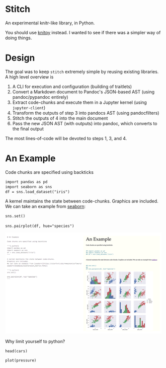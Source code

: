 # Stitch

An experimental knitr-like library, in Python.

You should use [knitpy](https://github.com/janschulz/knitpy/) instead.
I wanted to see if there was a simpler way of doing things.

# Design

The goal was to keep `stitch` extremely simple by reusing existing libraries.
A high level overview is

1. A CLI for execution and configuration (building of traitlets)
2. Convert a Markdown document to Pandoc's JSON-based AST (using pandoc/pypandoc entirely)
3. Extract code-chunks and execute them in a Jupyter kernel (using `jupyter-client`)
4. Transform the outputs of step 3 into pandocs AST (using pandocfilters)
5. Stitch the outputs of 4 into the main document
6. Pass the new JSON AST (with outputs) into pandoc, which converts to the final output

The most lines-of-code will be devoted to steps 1, 3, and 4.

# An Example

Code chunks are specified using backticks

```{.python}
import pandas as pd
import seaborn as sns
df = sns.load_dataset("iris")
```

A kernel maintains the state between code-chunks.
Graphics are included.
We can take an example from [seaborn](https://stanford.edu/~mwaskom/software/seaborn/examples/scatterplot_matrix.html):

```{.python}
sns.set()

sns.pairplot(df, hue="species")
```

![Side-by-side](comparison.png)

Why limit yourself to python?

```{.ir}
head(cars)
```

```{.ir}
plot(pressure)
```

